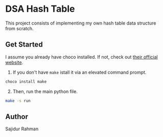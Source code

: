 # DSA Hash Table

This project consists of implementing my own hash table data structure from scratch.

## Get Started

I assume you already have choco installed. If not, check out [their official website](https://chocolatey.org/install).

1. If you don't have `make` istall it via an elevated command prompt.

```bash
choco install make
```

2. Then, run the main python file.

```bash
make -s run
```

## Author

Sajidur Rahman
